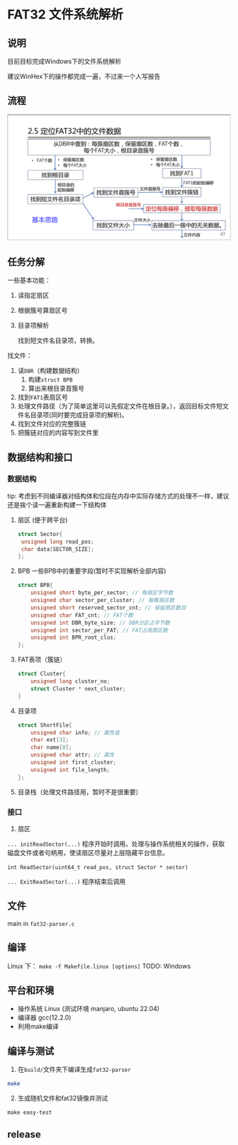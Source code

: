 # FAT32 文件系统解析

## 说明

目前目标完成Windows下的文件系统解析

建议WinHex下的操作都完成一遍，不过来一个人写报告

## 流程

![](./process.png)

## 任务分解

一些基本功能：

1. 读指定扇区
2. 根据簇号算扇区号
3. 目录项解析
   
   找到短文件名目录项，转换。

找文件：

1. 读`DBR`（构建数据结构）
   1. 构建`struct BPB`
   2. 算出来根目录首簇号
2. 找到`FAT1`表扇区号
3. 处理文件路径（为了简单这里可以先假定文件在根目录。），返回目标文件短文件名目录项(同时要完成目录项的解析)。
4. 找到文件对应的完整簇链
5. 把簇链对应的内容写到文件里

## 数据结构和接口

### 数据结构

tip: 考虑到不同编译器对结构体和位段在内存中实际存储方式的处理不一样，建议还是挨个读一遍重新构建一下结构体

1. 扇区 (便于跨平台)

   ```c
   struct Sector{
   	unsigned long read_pos;
   	char data[SECTOR_SIZE];
   };
   ```

3. BPB
   一些BPB中的重要字段(暂时不实现解析全部内容)
   ```c
   struct BPB{
       unsigned short byte_per_sector; // 每扇区字节数
       unsigned char sector_per_cluster; // 每簇扇区数
       unsigned short reserved_sector_cnt; // 保留扇区数目
       unsigned char FAT_cnt; // FAT个数
       unsigned int DBR_byte_size; // DBR分区占字节数
       unsigned int sector_per_FAT; // FAT占用扇区数
       unsigned int BPR_root_clus;
   };
   ```
4. FAT表项（簇链）

   ``` c
   struct Cluster{
       unsigned long cluster_no;
       struct Cluster * next_cluster;
   }
   ```

5. 目录项

   ```c
   struct ShortFile{
       unsigned char info; // 属性值
       char ext[3];
       char name[8];
       unsigned char attr; // 属性
       unsigned int first_cluster;
       unsigned int file_length;
   };


6. 目录栈（处理文件路径用，暂时不是很重要）


### 接口

1. 扇区

`... initReadSector(...)` 程序开始时调用。处理与操作系统相关的操作，获取磁盘文件或者句柄用，使读扇区尽量对上层隐藏平台信息。

`int ReadSector(uint64_t read_pos, struct Sector * sector)`

`... ExitReadSector(...)` 程序结束后调用

## 文件

main in `fat32-parser.c`

## 编译

Linux 下： `make -f Makefile.linux [options]`
TODO: Windows

## 平台和环境

+ 操作系统 Linux (测试环境 manjaro, ubuntu 22.04)
+ 编译器 gcc(12.2.0)
+ 利用make编译

## 编译与测试

1. 在`build/`文件夹下编译生成`fat32-parser`

```bash
make
```

2. 生成随机文件和fat32镜像并测试
```
make easy-test
```
## release
